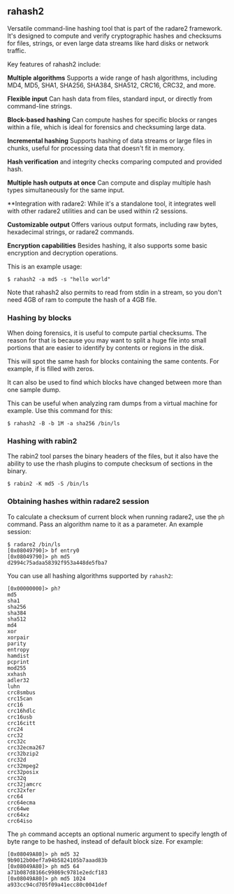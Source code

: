 ## rahash2

Versatile command-line hashing tool that is part of the radare2 framework. It's designed to compute and verify cryptographic hashes and checksums for files, strings, or even large data streams like hard disks or network traffic.

Key features of rahash2 include:

**Multiple algorithms** Supports a wide range of hash algorithms, including MD4, MD5, SHA1, SHA256, SHA384, SHA512, CRC16, CRC32, and more.

**Flexible input** Can hash data from files, standard input, or directly from command-line strings.

**Block-based hashing** Can compute hashes for specific blocks or ranges within a file, which is ideal for forensics and checksuming large data.

**Incremental hashing** Supports hashing of data streams or large files in chunks, useful for processing data that doesn't fit in memory.

**Hash verification** and integrity checks comparing computed and provided hash.

**Multiple hash outputs at once** Can compute and display multiple hash types simultaneously for the same input.

**Integration with radare2: While it's a standalone tool, it integrates well with other radare2 utilities and can be used within r2 sessions.

**Customizable output** Offers various output formats, including raw bytes, hexadecimal strings, or radare2 commands.

**Encryption capabilities** Besides hashing, it also supports some basic encryption and decryption operations.

This is an example usage:

```console
$ rahash2 -a md5 -s "hello world"
```

Note that rahash2 also permits to read from stdin in a stream, so you don't need 4GB of ram to compute the hash of a 4GB file.

### Hashing by blocks

When doing forensics, it is useful to compute partial checksums. The reason for that is because you may want to split a huge file into small portions that are easier to identify by contents or regions in the disk.

This will spot the same hash for blocks containing the same contents. For example, if is filled with zeros.

It can also be used to find which blocks have changed between more than one sample dump.

This can be useful when analyzing ram dumps from a virtual machine for example. Use this command for this:

```console
$ rahash2 -B -b 1M -a sha256 /bin/ls
```

### Hashing with rabin2

The rabin2 tool parses the binary headers of the files, but it also have the ability to use the rhash plugins to compute checksum of sections in the binary.

```console
$ rabin2 -K md5 -S /bin/ls
```

### Obtaining hashes within radare2 session

To calculate a checksum of current block when running radare2, use the `ph` command. Pass an algorithm name to it as a parameter. An example session:

```console
$ radare2 /bin/ls
[0x08049790]> bf entry0
[0x08049790]> ph md5
d2994c75adaa58392f953a448de5fba7
```

You can use all hashing algorithms supported by `rahash2`:

```console
[0x00000000]> ph?
md5
sha1
sha256
sha384
sha512
md4
xor
xorpair
parity
entropy
hamdist
pcprint
mod255
xxhash
adler32
luhn
crc8smbus
crc15can
crc16
crc16hdlc
crc16usb
crc16citt
crc24
crc32
crc32c
crc32ecma267
crc32bzip2
crc32d
crc32mpeg2
crc32posix
crc32q
crc32jamcrc
crc32xfer
crc64
crc64ecma
crc64we
crc64xz
crc64iso
```

The `ph` command accepts an optional numeric argument to specify length of byte range to be hashed, instead of default block size. For example:

```console
[0x08049A80]> ph md5 32
9b9012b00ef7a94b5824105b7aaad83b
[0x08049A80]> ph md5 64
a71b087d8166c99869c9781e2edcf183
[0x08049A80]> ph md5 1024
a933cc94cd705f09a41ecc80c0041def
```
